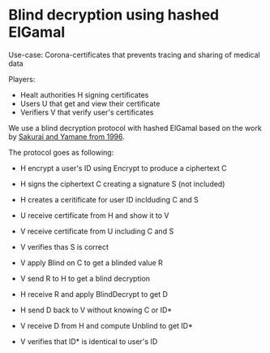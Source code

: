 # Blind decryption using hashed ElGamal

Use-case: Corona-certificates that prevents tracing and sharing of medical data

Players:
- Healt authorities H signing certificates
- Users U that get and view their certificate
- Verifiers V that verify user's certificates

We use a blind decryption protocol with hashed ElGamal based on the work by [Sakurai and Yamane from 1996](https://link.springer.com/chapter/10.1007/3-540-61996-8_45).

The protocol goes as following:

- H encrypt a user's ID using Encrypt to produce a ciphertext C
- H signs the ciphertext C creating a signature S (not included)
- H creates a ceritificate for user ID inclduding C and S

- U receive certificate from H and show it to V

- V receive certificate from U including C and S
- V verifies thas S is correct
- V apply Blind on C to get a blinded value R
- V send R to H to get a blind decryption

- H receive R and apply BlindDecrypt to get D
- H send D back to V without knowing C or ID*

- V receive D from H and compute Unblind to get ID*
- V verifies that ID* is identical to user's ID
